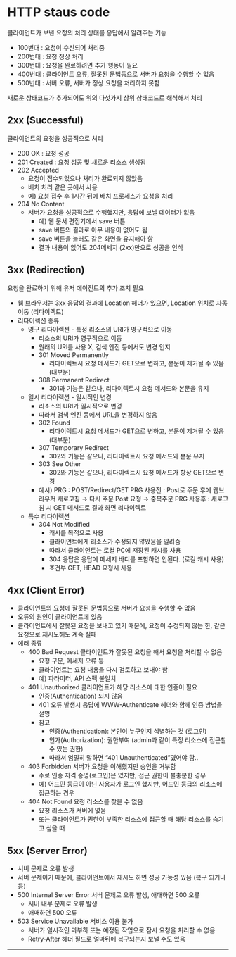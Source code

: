 # HTTP staus code

클라이언트가 보낸 요청의 처리 상태를 응답에서 알려주는 기능

- 100번대 : 요청이 수신되어 처리중
- 200번대 : 요청 정상 처리
- 300번대 : 요청을 완료하려면 추가 행동이 필요
- 400번대 : 클라이언트 오류, 잘못된 문법등으로 서버가 요청을 수행할 수 없음
- 500번대 : 서버 오류, 서버가 정상 요청을 처리하지 못함

새로운 상태코드가 추가되어도 위의 다섯가지 상위 상태코드로 해석해서 처리

## 2xx (Successful)

클라이언트의 요청을 성공적으로 처리
- 200 OK : 요청 성공
- 201 Created : 요청 성공 및 새로운 리소스 생성됨
- 202 Accepted
    - 요청이 접수되었으나 처리가 완료되지 않았음
    - 배치 처리 같은 곳에서 사용
    - 예) 요청 접수 후 1시간 뒤에 배치 프로세스가 요청을 처리
- 204 No Content
    - 서버가 요청을 성공적으로 수행했지만, 응답에 보낼 데이터가 없음
        - 예) 웹 문서 편집기에서 save 버튼
        - save 버튼의 결과로 아무 내용이 없어도 됨
        - save 버튼을 눌러도 같은 화면을 유지해아 함
        - 결과 내용이 없어도 204메세지 (2xx)만으로 성공을 인식

## 3xx (Redirection)

요청을 완료하기 위해 유저 에이전트의 추가 조치 필요
- 웹 브라우저는 3xx 응답의 결과에 Location 헤더가 있으면, Location 위치로 자동 이동 (리다이렉트)
- 리다이렉션 종류
    - 영구 리다이렉션 - 특정 리소스의 URI가 영구적으로 이동
        - 리소스의 URI가 영구적으로 이동
        - 원래의 URI를 사용 X, 검색 엔진 등에서도 변경 인지
        - 301 Moved Permanently
            - 리다이렉트시 요청 메서드가 GET으로 변하고, 본문이 제거될 수 있음 (대부분)
        - 308 Permanent Redirect
            - 301과 기능은 같으나, 리다이렉트시 요청 메서드와 본문을 유지
    - 일시 리다이렉션 - 일시적인 변경
        - 리소스의 URI가 일시적으로 변경
        - 따라서 검색 엔진 등에서 URL을 변경하지 않음
        - 302 Found
            - 리다이렉트시 요청 메서드가 GET으로 변하고, 본문이 제거될 수 있음(대부분)
        - 307 Temporary Redirect
            - 302와 기능은 같으나, 리다이렉트시 요청 메서드와 본문 유지
        - 303 See Other
            - 302와 기능은 같으나, 리다이렉트시 요청 메서드가 항상 GET으로 변경
        - 예시) PRG : POST/Redirect/GET
            PRG 사용전 : Post로 주문 후에 웹브라우저 새로고침 → 다시 주문 Post 요청 → 중복주문
            PRG 사용후 : 새로고침 시 GET 메서드로 결과 화면 리다이렉트
    - 특수 리다이렉션
        - 304 Not Modified
            - 캐시를 목적으로 사용
            - 클라이언트에게 리소스가 수정되지 않았음을 알려줌
            - 따라서 클라이언트는 로컬 PC에 저장된 캐시를 사용
            - 304 응답은 응답에 메세지 바디를 포함하면 안된다. (로컬 캐시 사용)
            - 조건부 GET, HEAD 요청시 사용

## 4xx (Client Error)

- 클라이언트의 요청에 잘못된 문법등으로 서버가 요청을 수행할 수 없음
- 오류의 원인이 클라이언트에 있음
- 클라이언트에서 잘못된 요청을 보내고 있기 때문에, 요청이 수정되지 않는 한, 같은 요청으로 재시도해도 계속 실패
- 에러 종류
    - 400 Bad Request
        클라이언트가 잘못된 요청을 해서 요청을 처리할 수 없음
        - 요청 구문, 메세지 오류 등
        - 클라이언트는 요청 내용을 다시 검토하고 보내야 함
        - 예) 파라미터, API 스펙 불일치
    - 401 Unauthorized
        클라이언트가 해당 리소스에 대한 인증이 필요
        - 인증(Authentication) 되지 않음
        - 401 오류 발생시 응답에 WWW-Authenticate 헤더와 함께 인증 방법을 설명
        - 참고
            - 인증(Authentication): 본인이 누구인지 식별하는 것 (로그인)
            - 인가(Authorization): 권한부여 (admin과 같이 특정 리소스에 접근할 수 있는 권한)
            - 따라서 엄밀히 말하면 “401 Unauthenticated”였어야 함..
    - 403 Forbidden
        서버가 요청을 이해했지만 승인을 거부함
        - 주로 인증 자격 증명(로그인)은 있지만, 접근 권한이 불충분한 경우
        - 예) 어드민 등급이 아닌 사용자가 로그인 했지만, 어드민 등급의 리소스에 접근하는 경우
    - 404 Not Found
        요청 리소스를 찾을 수 없음
        - 요청 리소스가 서버에 없음
        - 또는 클라이언트가 권한이 부족한 리소스에 접근할 때 해당 리소스를 숨기고 싶을 때

## 5xx (Server Error)

- 서버 문제로 오류 발생
- 서버 문제이기 때문에, 클라이언트에서 재시도 하면 성공 가능성 있음 (복구 되거나 등)
- 500 Internal Server Error
    서버 문제로 오류 발생, 애매하면 500 오류
    - 서버 내부 문제로 오류 발생
    - 애매하면 500 오류
- 503 Service Unavailable
    서비스 이용 불가
    - 서버가 일시적인 과부하 또는 예정된 작업으로 잠시 요청을 처리할 수 없음
    - Retry-After 헤더 필드로 얼마뒤에 복구되는지 보낼 수도 있음




---
